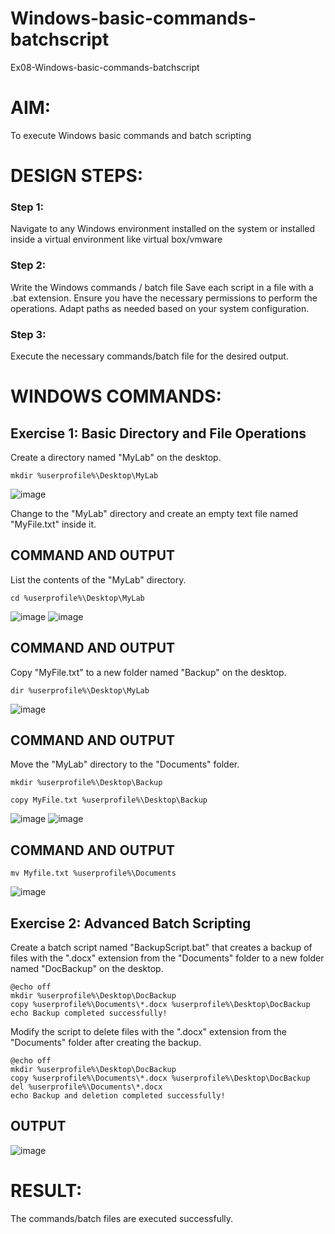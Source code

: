 # Windows-basic-commands-batchscript
Ex08-Windows-basic-commands-batchscript

# AIM:
To execute Windows basic commands and batch scripting

# DESIGN STEPS:

### Step 1:

Navigate to any Windows environment installed on the system or installed inside a virtual environment like virtual box/vmware 

### Step 2:

Write the Windows commands / batch file
Save each script in a file with a .bat extension.
Ensure you have the necessary permissions to perform the operations.
Adapt paths as needed based on your system configuration.
### Step 3:

Execute the necessary commands/batch file for the desired output. 




# WINDOWS COMMANDS:
## Exercise 1: Basic Directory and File Operations
Create a directory named "MyLab" on the desktop.
```
mkdir %userprofile%\Desktop\MyLab
```
![image](https://github.com/SusithraB/Windows-basic-commands-batchscript/assets/146347839/97210eb4-5021-41f9-97aa-a2bdb1b852b7)

Change to the "MyLab" directory and create an empty text file named "MyFile.txt" inside it.

## COMMAND AND OUTPUT

List the contents of the "MyLab" directory.
```
cd %userprofile%\Desktop\MyLab
```
![image](https://github.com/SusithraB/Windows-basic-commands-batchscript/assets/146347839/9060900b-c3b7-4e58-a1a7-829bc3e5ad18)
![image](https://github.com/SusithraB/Windows-basic-commands-batchscript/assets/146347839/4d28761a-0ffd-437b-99fb-d07498293fae)

## COMMAND AND OUTPUT

Copy "MyFile.txt" to a new folder named "Backup" on the desktop.
```
dir %userprofile%\Desktop\MyLab
```
![image](https://github.com/SusithraB/Windows-basic-commands-batchscript/assets/146347839/ef408710-a642-40e3-ab9e-ccb65c057c4f)

## COMMAND AND OUTPUT

Move the "MyLab" directory to the "Documents" folder.
```
mkdir %userprofile%\Desktop\Backup

copy MyFile.txt %userprofile%\Desktop\Backup
```
![image](https://github.com/SusithraB/Windows-basic-commands-batchscript/assets/146347839/a3cbe2ca-425c-46e9-9621-cb4f6d231ff3)
![image](https://github.com/SusithraB/Windows-basic-commands-batchscript/assets/146347839/797ab606-c163-414a-8a5d-b164c624247f)


## COMMAND AND OUTPUT
```
mv Myfile.txt %userprofile%\Documents
```
![image](https://github.com/SusithraB/Windows-basic-commands-batchscript/assets/146347839/e4042baf-23c3-454b-8e10-744573666a14)

## Exercise 2: Advanced Batch Scripting
Create a batch script named "BackupScript.bat" that creates a backup of files with the ".docx" extension from the "Documents" folder to a new folder named "DocBackup" on the desktop.
```
@echo off
mkdir %userprofile%\Desktop\DocBackup
copy %userprofile%\Documents\*.docx %userprofile%\Desktop\DocBackup
echo Backup completed successfully!
```
Modify the script to delete files with the ".docx" extension from the "Documents" folder after creating the backup.
```
@echo off
mkdir %userprofile%\Desktop\DocBackup
copy %userprofile%\Documents\*.docx %userprofile%\Desktop\DocBackup
del %userprofile%\Documents\*.docx
echo Backup and deletion completed successfully!
```


## OUTPUT
![image](https://github.com/SusithraB/Windows-basic-commands-batchscript/assets/146347839/73877fa2-c82c-41f1-8e40-6ada9531e141)

# RESULT:
The commands/batch files are executed successfully.

